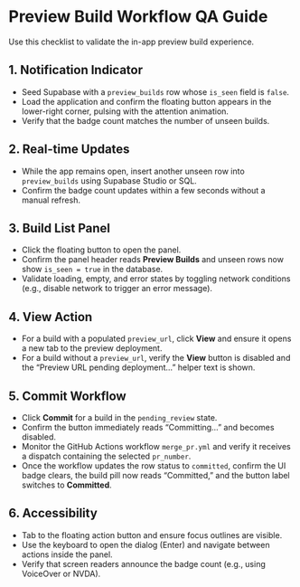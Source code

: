 # Preview Build Workflow QA Guide

Use this checklist to validate the in-app preview build experience.

## 1. Notification Indicator
- Seed Supabase with a `preview_builds` row whose `is_seen` field is `false`.
- Load the application and confirm the floating button appears in the lower-right corner, pulsing with the attention animation.
- Verify that the badge count matches the number of unseen builds.

## 2. Real-time Updates
- While the app remains open, insert another unseen row into `preview_builds` using Supabase Studio or SQL.
- Confirm the badge count updates within a few seconds without a manual refresh.

## 3. Build List Panel
- Click the floating button to open the panel.
- Confirm the panel header reads **Preview Builds** and unseen rows now show `is_seen = true` in the database.
- Validate loading, empty, and error states by toggling network conditions (e.g., disable network to trigger an error message).

## 4. View Action
- For a build with a populated `preview_url`, click **View** and ensure it opens a new tab to the preview deployment.
- For a build without a `preview_url`, verify the **View** button is disabled and the “Preview URL pending deployment…” helper text is shown.

## 5. Commit Workflow
- Click **Commit** for a build in the `pending_review` state.
- Confirm the button immediately reads “Committing…” and becomes disabled.
- Monitor the GitHub Actions workflow `merge_pr.yml` and verify it receives a dispatch containing the selected `pr_number`.
- Once the workflow updates the row status to `committed`, confirm the UI badge clears, the build pill now reads “Committed,” and the button label switches to **Committed**.

## 6. Accessibility
- Tab to the floating action button and ensure focus outlines are visible.
- Use the keyboard to open the dialog (Enter) and navigate between actions inside the panel.
- Verify that screen readers announce the badge count (e.g., using VoiceOver or NVDA).
